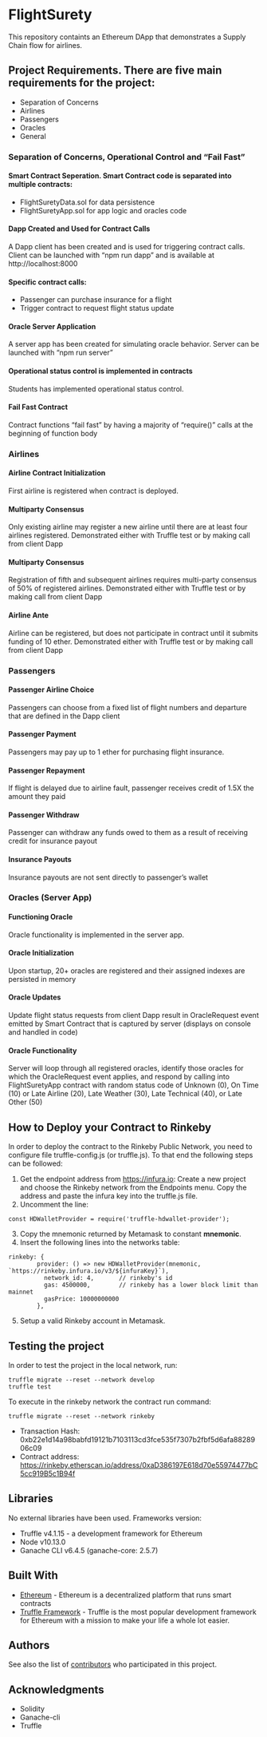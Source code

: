 # FlightSurety
This repository containts an Ethereum DApp that demonstrates a Supply Chain flow for airlines.

## Project Requirements. There are five main requirements for the project:

* Separation of Concerns
* Airlines
* Passengers
* Oracles
* General

### Separation of Concerns, Operational Control and “Fail Fast”

#### Smart Contract Seperation. Smart Contract code is separated into multiple contracts:
- FlightSuretyData.sol for data persistence
- FlightSuretyApp.sol for app logic and oracles code

#### Dapp Created and Used for Contract Calls
A Dapp client has been created and is used for triggering contract calls. Client can be launched with “npm run dapp” and is available at http://localhost:8000

#### Specific contract calls:
- Passenger can purchase insurance for a flight
- Trigger contract to request flight status update

#### Oracle Server Application
A server app has been created for simulating oracle behavior. Server can be launched with “npm run server”

#### Operational status control is implemented in contracts
Students has implemented operational status control.

#### Fail Fast Contract
Contract functions “fail fast” by having a majority of “require()” calls at the beginning of function body

### Airlines
#### Airline Contract Initialization
First airline is registered when contract is deployed.

#### Multiparty Consensus
Only existing airline may register a new airline until there are at least four airlines registered. Demonstrated either with Truffle test or by making call from client Dapp
#### Multiparty Consensus
Registration of fifth and subsequent airlines requires multi-party consensus of 50% of registered airlines.
Demonstrated either with Truffle test or by making call from client Dapp
#### Airline Ante
Airline can be registered, but does not participate in contract until it submits funding of 10 ether. Demonstrated either with Truffle test or by making call from client Dapp

### Passengers
#### Passenger Airline Choice
Passengers can choose from a fixed list of flight numbers and departure that are defined in the Dapp client

#### Passenger Payment
Passengers may pay up to 1 ether for purchasing flight insurance.

#### Passenger Repayment
If flight is delayed due to airline fault, passenger receives credit of 1.5X the amount they paid

#### Passenger Withdraw
Passenger can withdraw any funds owed to them as a result of receiving credit for insurance payout

#### Insurance Payouts
Insurance payouts are not sent directly to passenger’s wallet

### Oracles (Server App)
#### Functioning Oracle
Oracle functionality is implemented in the server app.

#### Oracle Initialization
Upon startup, 20+ oracles are registered and their assigned indexes are persisted in memory

#### Oracle Updates
Update flight status requests from client Dapp result in OracleRequest event emitted by Smart Contract that is captured by server (displays on console and handled in code)

#### Oracle Functionality
Server will loop through all registered oracles, identify those oracles for which the OracleRequest event applies, and respond by calling into FlightSuretyApp contract with random status code of Unknown (0), On Time (10) or Late Airline (20), Late Weather (30), Late Technical (40), or Late Other (50)


## How to Deploy your Contract to Rinkeby

In order to deploy the contract to the Rinkeby Public Network, you need to configure file truffle-config.js (or truffle.js). 
To that end the following steps can be followed:
1. Get the endpoint address from https://infura.io: Create a new project and choose the Rinkeby network from the Endpoints menu. Copy the address and paste the infura key into the truffle.js file. 
2. Uncomment the line: 
```
const HDWalletProvider = require('truffle-hdwallet-provider'); 
```
3. Copy the mnemonic returned by Metamask to constant __mnemonic__. 
4. Insert the following lines into the networks table:
```
rinkeby: {
        provider: () => new HDWalletProvider(mnemonic, `https://rinkeby.infura.io/v3/${infuraKey}`),
          network_id: 4,       // rinkeby's id
          gas: 4500000,        // rinkeby has a lower block limit than mainnet
          gasPrice: 10000000000
        },
```
5. Setup a valid Rinkeby account in Metamask.

## Testing the project
In order to test the project in the local network, run:
```
truffle migrate --reset --network develop
truffle test 
```
To execute in the rinkeby network the contract run command:
```
truffle migrate --reset --network rinkeby
```
* Transaction Hash:  0xb22e1d14a98babfd19121b7103113cd3fce535f7307b2fbf5d6afa8828906c09 
* Contract address: https://rinkeby.etherscan.io/address/0xaD386197E618d70e55974477bC5cc919B5c1B94f

## Libraries
No external libraries have been used. Frameworks version:
- Truffle v4.1.15 - a development framework for Ethereum
- Node v10.13.0
- Ganache CLI v6.4.5 (ganache-core: 2.5.7)

## Built With
* [Ethereum](https://www.ethereum.org/) - Ethereum is a decentralized platform that runs smart contracts
* [Truffle Framework](http://truffleframework.com/) - Truffle is the most popular development framework for Ethereum with a mission to make your life a whole lot easier.

## Authors
See also the list of [contributors](https://github.com/anmi404/FlightSurety/contributors.md) who participated in this project.

## Acknowledgments

* Solidity
* Ganache-cli
* Truffle

